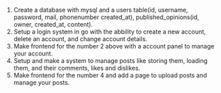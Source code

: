 1. Create a database with mysql and a users table(id, username, password, mail, phonenumber created_at), published_opinions(id, owner, created_at, content).
2. Setup a login system in go with the abbility to create a new account, delete an account, and change account details.
3. Make frontend for the number 2 above with a account panel to manage your account.
4. Setup and make a system to manage posts like storing them, loading them, and their comments, likes and dislikes.
5. Make frontend for the number 4 and add a page to upload posts and manage your posts.